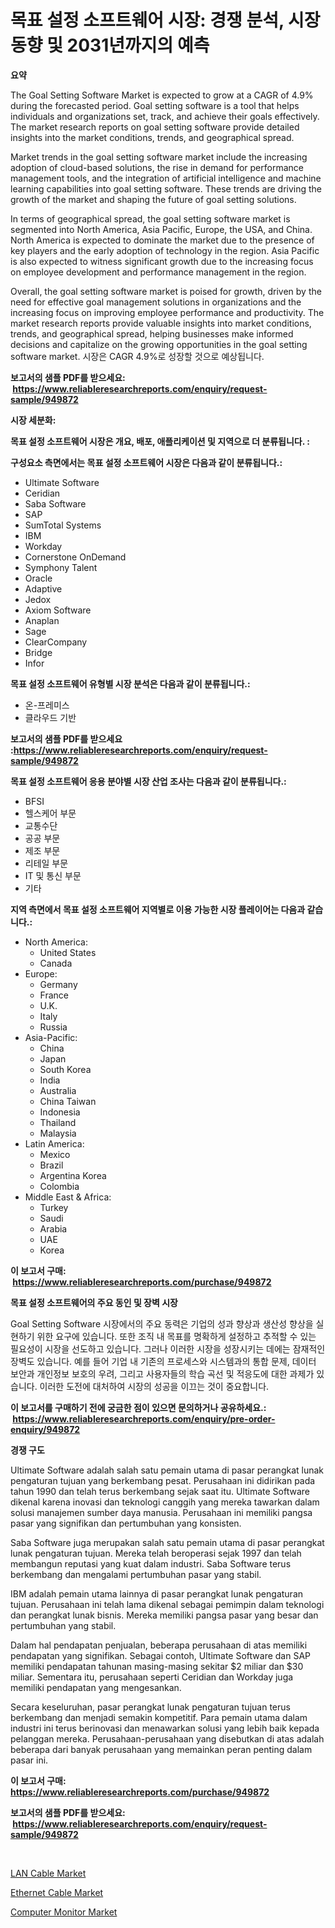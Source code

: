 <p><h1>목표 설정 소프트웨어 시장: 경쟁 분석, 시장 동향 및 2031년까지의 예측</h1></p><p><strong>요약</strong></p>
<p><p>The Goal Setting Software Market is expected to grow at a CAGR of 4.9% during the forecasted period. Goal setting software is a tool that helps individuals and organizations set, track, and achieve their goals effectively. The market research reports on goal setting software provide detailed insights into the market conditions, trends, and geographical spread.</p><p>Market trends in the goal setting software market include the increasing adoption of cloud-based solutions, the rise in demand for performance management tools, and the integration of artificial intelligence and machine learning capabilities into goal setting software. These trends are driving the growth of the market and shaping the future of goal setting solutions.</p><p>In terms of geographical spread, the goal setting software market is segmented into North America, Asia Pacific, Europe, the USA, and China. North America is expected to dominate the market due to the presence of key players and the early adoption of technology in the region. Asia Pacific is also expected to witness significant growth due to the increasing focus on employee development and performance management in the region.</p><p>Overall, the goal setting software market is poised for growth, driven by the need for effective goal management solutions in organizations and the increasing focus on improving employee performance and productivity. The market research reports provide valuable insights into market conditions, trends, and geographical spread, helping businesses make informed decisions and capitalize on the growing opportunities in the goal setting software market.  시장은 CAGR 4.9%로 성장할 것으로 예상됩니다.</p></p>
<p><strong>보고서의 샘플 PDF를 받으세요: &nbsp;<a href="https://www.reliableresearchreports.com/enquiry/request-sample/949872">https://www.reliableresearchreports.com/enquiry/request-sample/949872</a></strong></p>
<p><strong>시장 세분화:</strong></p>
<p><strong> 목표 설정 소프트웨어 시장은 개요, 배포, 애플리케이션 및 지역으로 더 분류됩니다. :</strong></p>
<p><strong>구성요소 측면에서는 목표 설정 소프트웨어 시장은 다음과 같이 분류됩니다.:</strong></p>
<p><ul><li>Ultimate Software</li><li>Ceridian</li><li>Saba Software</li><li>SAP</li><li>SumTotal Systems</li><li>IBM</li><li>Workday</li><li>Cornerstone OnDemand</li><li>Symphony Talent</li><li>Oracle</li><li>Adaptive</li><li>Jedox</li><li>Axiom Software</li><li>Anaplan</li><li>Sage</li><li>ClearCompany</li><li>Bridge</li><li>Infor</li></ul></p>
<p><strong> 목표 설정 소프트웨어 유형별 시장 분석은 다음과 같이 분류됩니다.:</strong></p>
<p><ul><li>온-프레미스</li><li>클라우드 기반</li></ul></p>
<p><strong>보고서의 샘플 PDF를 받으세요 :<a href="https://www.reliableresearchreports.com/enquiry/request-sample/949872">https://www.reliableresearchreports.com/enquiry/request-sample/949872</a></strong></p>
<p><strong> 목표 설정 소프트웨어 응용 분야별 시장 산업 조사는 다음과 같이 분류됩니다.:</strong></p>
<p><ul><li>BFSI</li><li>헬스케어 부문</li><li>교통수단</li><li>공공 부문</li><li>제조 부문</li><li>리테일 부문</li><li>IT 및 통신 부문</li><li>기타</li></ul></p>
<p><strong>지역 측면에서 목표 설정 소프트웨어 지역별로 이용 가능한 시장 플레이어는 다음과 같습니다.:</strong></p>
<p><ul>
    <li>
        North America:
        <ul>
            <li>United States</li>
            <li>Canada</li>
        </ul>
    </li>
    <li>
        Europe:
        <ul>
            <li>Germany</li>
            <li>France</li>
            <li>U.K.</li>
            <li>Italy</li>
            <li>Russia</li>
        </ul>
    </li>
    <li>
        Asia-Pacific:
        <ul>
            <li>China</li>
            <li>Japan</li>
            <li>South Korea</li>
            <li>India</li>
            <li>Australia</li>
            <li>China Taiwan</li>
            <li>Indonesia</li>
            <li>Thailand</li>
            <li>Malaysia</li>
        </ul>
    </li>
    <li>
        Latin America:
        <ul>
            <li>Mexico</li>
            <li>Brazil</li>
            <li>Argentina Korea</li>
            <li>Colombia</li>
        </ul>
    </li>
    <li>
        Middle East & Africa:
        <ul>
            <li>Turkey</li>
            <li>Saudi</li>
            <li>Arabia</li>
            <li>UAE</li>
            <li>Korea</li>
        </ul>
    </li>
    </ul></p>
<p><strong>이 보고서 구매: &nbsp;<a href="https://www.reliableresearchreports.com/purchase/949872">https://www.reliableresearchreports.com/purchase/949872</a></strong></p>
<p><strong>목표 설정 소프트웨어의 주요 동인 및 장벽 시장</strong></p>
<p><p>Goal Setting Software 시장에서의 주요 동력은 기업의 성과 향상과 생산성 향상을 실현하기 위한 요구에 있습니다. 또한 조직 내 목표를 명확하게 설정하고 추적할 수 있는 필요성이 시장을 선도하고 있습니다. 그러나 이러한 시장을 성장시키는 데에는 잠재적인 장벽도 있습니다. 예를 들어 기업 내 기존의 프로세스와 시스템과의 통합 문제, 데이터 보안과 개인정보 보호의 우려, 그리고 사용자들의 학습 곡선 및 적응도에 대한 과제가 있습니다. 이러한 도전에 대처하여 시장의 성공을 이끄는 것이 중요합니다.</p></p>
<p><strong>이 보고서를 구매하기 전에 궁금한 점이 있으면 문의하거나 공유하세요.: &nbsp;<a href="https://www.reliableresearchreports.com/enquiry/pre-order-enquiry/949872">https://www.reliableresearchreports.com/enquiry/pre-order-enquiry/949872</a></strong></p>
<p><strong>경쟁 구도</strong></p>
<p><p>Ultimate Software adalah salah satu pemain utama di pasar perangkat lunak pengaturan tujuan yang berkembang pesat. Perusahaan ini didirikan pada tahun 1990 dan telah terus berkembang sejak saat itu. Ultimate Software dikenal karena inovasi dan teknologi canggih yang mereka tawarkan dalam solusi manajemen sumber daya manusia. Perusahaan ini memiliki pangsa pasar yang signifikan dan pertumbuhan yang konsisten.</p><p>Saba Software juga merupakan salah satu pemain utama di pasar perangkat lunak pengaturan tujuan. Mereka telah beroperasi sejak 1997 dan telah membangun reputasi yang kuat dalam industri. Saba Software terus berkembang dan mengalami pertumbuhan pasar yang stabil.</p><p>IBM adalah pemain utama lainnya di pasar perangkat lunak pengaturan tujuan. Perusahaan ini telah lama dikenal sebagai pemimpin dalam teknologi dan perangkat lunak bisnis. Mereka memiliki pangsa pasar yang besar dan pertumbuhan yang stabil.</p><p>Dalam hal pendapatan penjualan, beberapa perusahaan di atas memiliki pendapatan yang signifikan. Sebagai contoh, Ultimate Software dan SAP memiliki pendapatan tahunan masing-masing sekitar $2 miliar dan $30 miliar. Sementara itu, perusahaan seperti Ceridian dan Workday juga memiliki pendapatan yang mengesankan.</p><p>Secara keseluruhan, pasar perangkat lunak pengaturan tujuan terus berkembang dan menjadi semakin kompetitif. Para pemain utama dalam industri ini terus berinovasi dan menawarkan solusi yang lebih baik kepada pelanggan mereka. Perusahaan-perusahaan yang disebutkan di atas adalah beberapa dari banyak perusahaan yang memainkan peran penting dalam pasar ini.</p></p>
<p><strong>이 보고서 구매: &nbsp; <a href="https://www.reliableresearchreports.com/purchase/949872">https://www.reliableresearchreports.com/purchase/949872</a></strong></p>
<p><strong>보고서의 샘플 PDF를 받으세요: &nbsp;<a href="https://www.reliableresearchreports.com/enquiry/request-sample/949872">https://www.reliableresearchreports.com/enquiry/request-sample/949872</a></strong><strong></strong></p>
<p>&nbsp;</p>
<p><p><a href="https://github.com/nicoletavirag/Market-Research-Report-List-2/blob/main/lan-cable-market.md">LAN Cable Market</a></p><p><a href="https://github.com/peachesmcdowel1/Market-Research-Report-List-2/blob/main/ethernet-cable-market.md">Ethernet Cable Market</a></p><p><a href="https://github.com/redneck06/Market-Research-Report-List-2/blob/main/computer-monitor-market.md">Computer Monitor Market</a></p></p>